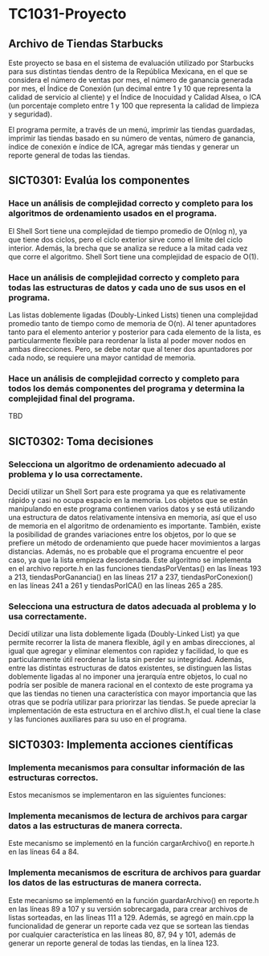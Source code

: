 # TC1031-Proyecto

## Archivo de Tiendas Starbucks
Este proyecto se basa en el sistema de evaluación utilizado por Starbucks para sus distintas tiendas dentro de la República Mexicana, en el que se considera el número de ventas por mes, el número de ganancia generada por mes, el Índice de Conexión (un decimal entre 1 y 10 que representa la calidad de servicio al cliente) y el Índice de Inocuidad y Calidad Alsea, o ICA (un porcentaje completo entre 1 y 100 que representa la calidad de limpieza y seguridad). 

El programa permite, a través de un menú, imprimir las tiendas guardadas, imprimir las tiendas basado en su número de ventas, número de ganancia, índice de conexión e índice de ICA, agregar más tiendas y generar un reporte general de todas las tiendas. 

## SICT0301: Evalúa los componentes

### Hace un análisis de complejidad correcto y completo para los algoritmos de ordenamiento usados en el programa.
El Shell Sort tiene una complejidad de tiempo promedio de O(nlog n), ya que tiene dos ciclos, pero el ciclo exterior sirve como el límite del ciclo interior. Además, la brecha que se analiza se reduce a la mitad cada vez que corre el algoritmo. Shell Sort tiene una complejidad de espacio de O(1).

### Hace un análisis de complejidad correcto y completo para todas las estructuras de datos y cada uno de sus usos en el programa.
Las listas doblemente ligadas (Doubly-Linked Lists) tienen una complejidad promedio tanto de tiempo como de memoria de O(n). Al tener apuntadores tanto para el elemento anterior y posterior para cada elemento de la lista, es particularmente flexible para reordenar la lista al poder mover nodos en ambas direcciones. Pero, se debe notar que al tener dos apuntadores por cada nodo, se requiere una mayor cantidad de memoria.

### Hace un análisis de complejidad correcto y completo para todos los demás componentes del programa y determina la complejidad final del programa.
TBD

## SICT0302: Toma decisiones

### Selecciona un algoritmo de ordenamiento adecuado al problema y lo usa correctamente.
Decidí utilizar un Shell Sort para este programa ya que es relativamente rápido y casi no ocupa espacio en la memoria. Los objetos que se están manipulando en este programa contienen varios datos y se está utilizando una estructura de datos relativamente intensiva en memoria, así que el uso de memoria en el algoritmo de ordenamiento es importante. También, existe la posibilidad de grandes variaciones entre los objetos, por lo que se prefiere un método de ordenamiento que puede hacer movimientos a largas distancias. Además, no es probable que el programa encuentre el peor caso, ya que la lista empieza desordenada. Este algoritmo se implementa en el archivo reporte.h en las funciones tiendasPorVentas() en las líneas 193 a 213, tiendasPorGanancia() en las líneas 217 a 237, tiendasPorConexion() en las líneas 241 a 261 y tiendasPorICA() en las líneas 265 a 285.

### Selecciona una estructura de datos adecuada al problema y lo usa correctamente.
Decidí utilizar una lista doblemente ligada (Doubly-Linked List) ya que permite recorrer la lista de manera flexible, ágil y en ambas direcciones, al igual que agregar y eliminar elementos con rapidez y facilidad, lo que es particularmente útil reordenar la lista sin perder su integridad. Además, entre las distintas estructuras de datos existentes, se distinguen las listas doblemente ligadas al no imponer una jerarquía entre objetos, lo cual no podría ser posible de manera racional en el contexto de este programa ya que las tiendas no tienen una característica con mayor importancia que las otras que se podría utilizar para priorirzar las tiendas. Se puede apreciar la implementación de esta estructura en el archivo dlist.h, el cual tiene la clase y las funciones auxiliares para su uso en el programa.

## SICT0303: Implementa acciones científicas

### Implementa mecanismos para consultar información de las estructuras correctos.
Estos mecanismos se implementaron en las siguientes funciones:

### Implementa mecanismos de lectura de archivos para cargar datos a las estructuras de manera correcta.
Este mecanismo se implementó en la función cargarArchivo() en reporte.h en las líneas 64 a 84. 

### Implementa mecanismos de escritura de archivos para guardar los datos de las estructuras de manera correcta.
Este mecanismo se implementó en la función guardarArchivo() en reporte.h en las líneas 89 a 107 y su versión sobrecargada, para crear archivos de listas sorteadas, en las líneas 111 a 129. Además, se agregó en main.cpp la funcionalidad de generar un reporte cada vez que se sortean las tiendas por cualquier característica en las líneas 80, 87, 94 y 101, además de generar un reporte general de todas las tiendas, en la línea 123.
